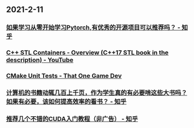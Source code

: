 
## 2021-2-11

### [如果学习从零开始学习Pytorch,有优秀的开源项目可以推荐吗？ - 知乎](https://www.zhihu.com/question/315548586/answer/1705390205?utm_medium=social&utm_oi=49336847171584&utm_source=com.instapaper.android)

### [C++ STL Containers -  Overview (C++17 STL book in the description) - YouTube](https://www.youtube.com/watch?v=sYkkAP11dk4&feature=youtu.be)

### [CMake Unit Tests - That One Game Dev](https://thatonegamedev.com/cpp/how-to-write-unit-tests-with-cmake/)

### [计算机的书籍动辄几百上千页，作为学生真的有必要啃这些大书吗？如果有必要，该如何提高效率的看书？ - 知乎](https://www.zhihu.com/question/408882434/answer/1575917433?utm_medium=social&utm_oi=49336847171584&utm_source=com.instapaper.android)

### [推荐几个不错的CUDA入门教程（非广告） - 知乎](https://zhuanlan.zhihu.com/p/346910129)